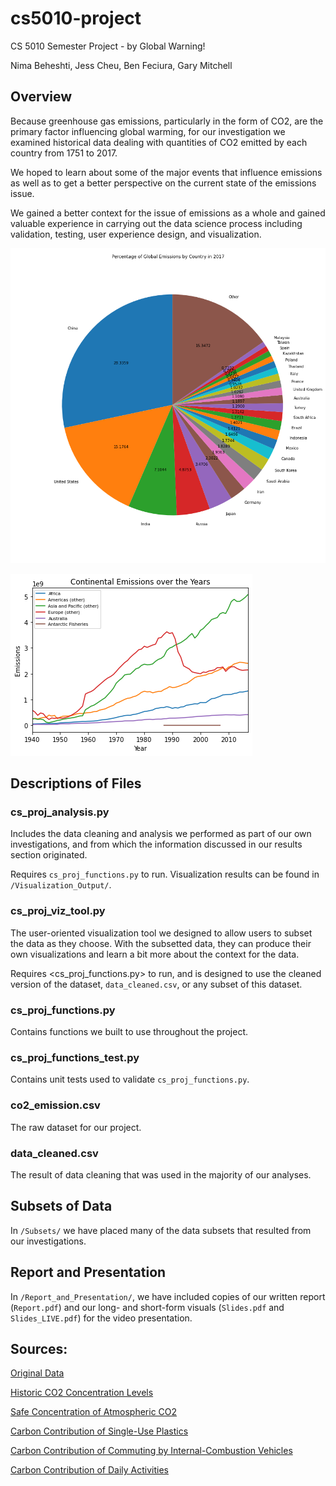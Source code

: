 # cs5010-project
CS 5010 Semester Project - by Global Warning! 

Nima Beheshti, Jess Cheu, Ben Feciura, Gary Mitchell

## Overview
Because greenhouse gas emissions, particularly in the form of CO2, are the
primary factor influencing global warming, for our investigation we examined
historical data dealing with quantities of CO2 emitted by each country from
1751 to 2017.

We hoped to learn about some of the major events that influence emissions as
well as to get a better perspective on the current state of the emissions
issue.

We gained a better context for the issue of emissions as a whole and gained valuable experience in carrying out the data science process including validation, testing, user experience design, and visualization.

![Percent share of global emissions in 2017.](/Visualization_Output/2017global.png "Percent share of global emissions in 2017.")

![Historical data for continents](/Visualization_Output/continents_historical.png "Historical data for continents")


## Descriptions of Files
### cs\_proj\_analysis.py
Includes the data cleaning and analysis we performed
as part of our own investigations, and from which the information discussed
in our results section originated.

Requires `cs_proj_functions.py` to run. Visualization results can be found in
`/Visualization_Output/`.

### cs\_proj\_viz\_tool.py
The user-oriented visualization tool we designed
to allow users to subset the data as they choose. With the subsetted data,
they can produce their own visualizations and learn a bit more about the
context for the data.

Requires <cs_proj_functions.py> to run, and is designed to use the cleaned
version of the dataset, `data_cleaned.csv`, or any subset of this dataset.

### cs\_proj\_functions.py
Contains functions we built to use throughout the
project.

### cs\_proj\_functions\_test.py
Contains unit tests used to validate `cs_proj_functions.py`.

### co2\_emission.csv
The raw dataset for our project.

### data\_cleaned.csv
The result of data cleaning that was used in the majority of our analyses.

## Subsets of Data
In `/Subsets/` we have placed many of the data subsets that resulted from our investigations.

## Report and Presentation
In `/Report_and_Presentation/`, we have included copies of our written report (`Report.pdf`) and our long- and short-form visuals (`Slides.pdf` and `Slides_LIVE.pdf`) for the video presentation.

## Sources:
[Original Data](https://www.kaggle.com/yoannboyere/co2-ghg-emissionsdata "Yoann Boyere on Kaggle")

[Historic CO2 Concentration Levels](www.climate.gov/news-features/understanding-climate/climate-change-atmospheric-carbon-dioxide "Climate Change: Atmospheric Carbon Dioxide")

[Safe Concentration of Atmospheric CO2](www.dhs.wisconsin.gov/chemical/carbondioxide.htm "Wisconsin Department of Health Services")

[Carbon Contribution of Single-Use Plastics](https://www.omnicalculator.com/ecology/plastic-footprint "Plastic Footprint Calculator")

[Carbon Contribution of Commuting by Internal-Combustion Vehicles](itstillruns.com/far-americans-drive-work-average-7446397.html "How far do Americans drive to work on average?")

[Carbon Contribution of Daily Activities](https://www.clackamas.us/sustainability/tips.html "Clackamas County, Oregon")